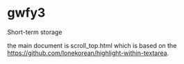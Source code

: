# gwfy3

Short-term storage

the main document is scroll_top.html which is based on the https://github.com/lonekorean/highlight-within-textarea.
